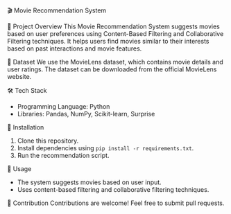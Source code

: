 🎬 Movie Recommendation System

📌 Project Overview
This Movie Recommendation System suggests movies based on user preferences using Content-Based Filtering and Collaborative Filtering techniques. It helps users find movies similar to their interests based on past interactions and movie features.

📂 Dataset
We use the MovieLens dataset, which contains movie details and user ratings. The dataset can be downloaded from the official MovieLens website.

🛠️ Tech Stack
- Programming Language: Python
- Libraries: Pandas, NumPy, Scikit-learn, Surprise

🔧 Installation
1. Clone this repository.
2. Install dependencies using `pip install -r requirements.txt`.
3. Run the recommendation script.

📜 Usage
- The system suggests movies based on user input.
- Uses content-based filtering and collaborative filtering techniques.

🤝 Contribution
Contributions are welcome! Feel free to submit pull requests.

